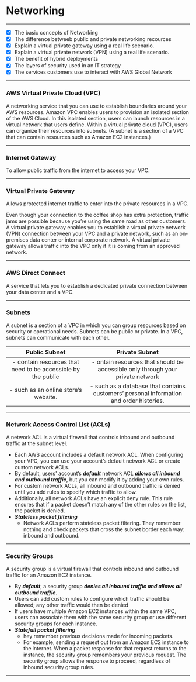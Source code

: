 # Networking
****
- [X] The basic concepts of Networking
- [X] The difference betweeb public and private networking recources
- [X] Explain a virtual private gateway using a real life scenario. 
- [X] Explain a virtual private network (VPN) using a real life scenario.
- [X] The benefit of hybrid deployments
- [X] The layers of security used in an IT strategy
- [X] The services customers use to interact with AWS Global Network
****

### AWS Virtual Private Cloud (VPC)
A networking service that you can use to establish boundaries around your AWS resources.
Amazon VPC enables users to provision an isolated section of the AWS Cloud.
In this isolated section, users can launch resources in a virtual network that users define. 
Within a virtual private cloud (VPC), users can organize their resources into subnets. (A subnet is a section of a VPC that can contain resources such as Amazon EC2 instances.)

---

### Internet Gateway
To allow public traffic from the internet to access your VPC.

---

### Virtual Private Gateway
Allows protected internet traffic to enter into the private resources in a VPC.

Even though your connection to the coffee shop has extra protection, traffic jams are possible because you’re using the same road as other customers.
A virtual private gateway enables you to establish a virtual private network (VPN) connection between your VPC and a private network, such as an on-premises data center or internal corporate network. 
A virtual private gateway allows traffic into the VPC only if it is coming from an approved network.


---

### AWS Direct Connect
A service that lets you to establish a dedicated private connection between your data center and a VPC.  

---
### Subnets
A subnet is a section of a VPC in which you can group resources based on security or operational needs. Subnets can be public or private. 
In a VPC, subnets can communicate with each other.

|Public Subnet | Private Subnet |
|:------------:|:--------------:|
| - contain resources that need to be accessible by the public | - ontain resources that should be accessible only through your private network |
| - such as an online store’s website. | - such as a database that contains customers’ personal information and order histories. |

---

### Network Access Control List (ACLs)
A network ACL is a virtual firewall that controls inbound and outbound traffic at the subnet level.

- Each AWS account includes a default network ACL. When configuring your VPC, you can use your account’s default network ACL or create custom network ACLs. 
- By default, users' account’s ***default*** network ACL ***allows all inbound and outbound traffic***, but you can modify it by adding your own rules. 
- For custom network ACLs, all inbound and outbound traffic is denied until you add rules to specify which traffic to allow.
- Additionally, all network ACLs have an explicit deny rule. This rule ensures that if a packet doesn’t match any of the other rules on the list, the packet is denied.
- ***Stateless packet filtering***
	- Network ACLs perform stateless packet filtering. They remember nothing and check packets that cross the subnet border each way: inbound and outbound. 

---

### Security Groups
A security group is a virtual firewall that controls inbound and outbound traffic for an Amazon EC2 instance.

- By ***default***, a security group ***denies all inbound traffic and allows all outbound traffic***. 
- Users can add custom rules to configure which traffic should be allowed; any other traffic would then be denied
- If users have multiple Amazon EC2 instances within the same VPC, users can associate them with the same security group or use different security groups for each instance.
- ***Statefull packet filtering***
	- hey remember previous decisions made for incoming packets.
	- For example, sending a request out from an Amazon EC2 instance to the internet. When a packet response for that request returns to the instance, the security group remembers your previous request. The security group allows the response to proceed, regardless of inbound security group rules.

---